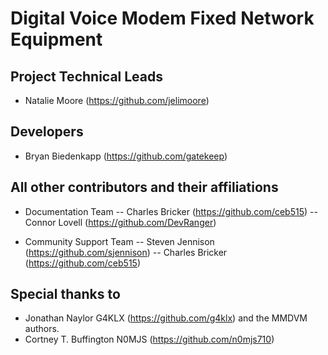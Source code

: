 # Digital Voice Modem Fixed Network Equipment

## Project Technical Leads
- Natalie Moore (https://github.com/jelimoore)

## Developers
- Bryan Biedenkapp (https://github.com/gatekeep)

## All other contributors and their affiliations
- Documentation Team
-- Charles Bricker (https://github.com/ceb515)
-- Connor Lovell (https://github.com/DevRanger)

- Community Support Team
-- Steven Jennison (https://github.com/sjennison)
-- Charles Bricker (https://github.com/ceb515)

## Special thanks to
- Jonathan Naylor G4KLX (https://github.com/g4klx) and the MMDVM authors.
- Cortney T. Buffington N0MJS (https://github.com/n0mjs710)
